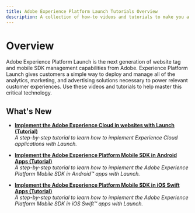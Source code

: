 ```yaml
---
title: Adobe Experience Platform Launch Tutorials Overview
description: A collection of how-to videos and tutorials to make you a power-user of Adobe Experience Platform Launch
---
```


# Overview

Adobe Experience Platform Launch is the next generation of website tag and mobile SDK management capabilities from Adobe. Experience Platform Launch gives customers a simple way to deploy and manage all of the analytics, marketing, and advertising solutions necessary to power relevant customer experiences. Use these videos and tutorials to help master this critical technology.

## What's New

* **[Implement the Adobe Experience Cloud in websites with Launch (Tutorial)](https://docs.adobe.com/content/help/en/launch-learn/implementing-in-websites-with-launch/index.html)**
    <br>
    *A step-by-step tutorial to learn how to implement Experience Cloud applications with Launch.*

* **[Implement the Adobe Experience Platform Mobile SDK in Android Apps (Tutorial)](https://docs.adobe.com/content/help/en/launch-learn/implementing-in-mobile-android-apps-with-launch/index.html)**
    <br>
    *A step-by-step tutorial to learn how to implement the Adobe Experience Platform Mobile SDK in Android&trade; apps with Launch.*

* **[Implement the Adobe Experience Platform Mobile SDK in iOS Swift Apps (Tutorial)](https://docs.adobe.com/content/help/en/launch-learn/implementing-in-mobile-ios-swift-apps-with-launch/index.html)**
    <br>
    *A step-by-step tutorial to learn how to implement the Adobe Experience Platform Mobile SDK in iOS Swift&trade; apps with Launch.*

<!--
## Staff Picks

<table>
<tr>
  <td>
    <a href="https://docs.adobe.com/content/help/en/core-services-learn/implementing-in-websites-with-launch/implemen">
      <img alt="Implement in Websites with Launch tutorial" src="assets/launch_referencearchitectureguides.png" />
    </a>
    <div>
      <a href="https://docs.adobe.com/content/help/en/launch-learn/implementing-in-websites-with-launch/implement-solutions/target.html">
    <strong>Implement in Websites with Launch</strong>
    </a>
    </div>
    <p>
    <em>Implement the Adobe Experience Cloud solutions in your website</em>
    <p>
  </td>
  <td>
    <a href="debugger/use-the-experience-cloud-debugger.md">
      <img alt="thumbnail image for the 'Use the Adobe Experience Cloud Debugger' video" src="assets/thumb_debugger.png" />
    </a>
    <div>
      <a href="debugger/use-the-experience-cloud-debugger.md">
    <strong>Use the Adobe Experience Cloud Debugger</strong>
    </a>
    </div>
    <p>
    <em>Examine your web implementations</em>
    <p>
  </td>
  <td>
    <a href="https://docs.adobe.com/content/help/en/launch-learn/implementing-in-mobile-ios-swift-apps-with-launch/index.html">
      <img alt="Behind the Scenes: A Customer Experience Powered by Experience Platform video" src="assets/thumb_swift.png" />
    </a>
    <div>
      <a href="https://docs.adobe.com/content/help/en/launch-learn/implementing-in-mobile-ios-swift-apps-with-launch/index.html">
    <strong>Implement in iOS Swift&trade; Apps</strong>
    </a>
    </div>
    <p>
    <em>Use Launch to implement the new mobile SDK</em>
    <p>
  </td>
</tr>
</table>
_Apple, the Apple logo, iPad, iPhone, iPod, and iPod touch are trademarks of Apple Inc., registered in the U.S. and other countries. Swift and the Swift logo are trademarks of Apple Inc.
Android is a trademark of Google LLC._
-->
